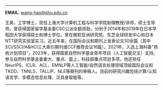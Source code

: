 
---

**EMAIL**: <wang-hao@shu.edu.cn>


王昊，工学博士，现任上海大学计算机工程与科学学院助理教授/讲师，硕士生导师。曾获得国家留学基金委CSC公派全额资助，分别于2014年和2019年在日本早稻田大学获得硕士和博士学位。曾在微软亚洲研究院、东芝全球研发中心和日本NTT研究实验室实习。近五年来，在国际会议和期刊上发表论文30余篇（其中SCI/SSCI/A&HCI三大索引期刊或CCF推荐会议16篇）。2021年，入选上海科委"扬帆计划项目"，2023年，获得国家自然科学基金青年项目（人工智能交叉）支持。参与自然科学基金委重大、重点、面上，科技部重点项目多项。他还担任NeurIPS、ICLR、ACL、EMNLP等人工智能/自然语言处理领域顶级国际会议和TKDD、TNNLS、TALLIP、NLE等期刊的审稿人。目前的研究兴趣包括计算/认知语言学、多模态信息处理、泛具身智能等。

---
